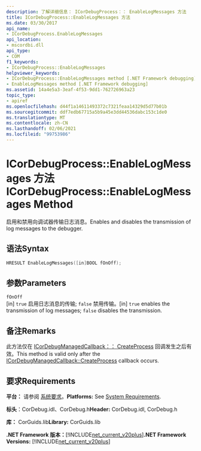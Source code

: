 ```yaml
---
description: 了解详细信息： ICorDebugProcess：： EnableLogMessages 方法
title: ICorDebugProcess::EnableLogMessages 方法
ms.date: 03/30/2017
api_name:
- ICorDebugProcess.EnableLogMessages
api_location:
- mscordbi.dll
api_type:
- COM
f1_keywords:
- ICorDebugProcess::EnableLogMessages
helpviewer_keywords:
- ICorDebugProcess::EnableLogMessages method [.NET Framework debugging]
- EnableLogMessages method [.NET Framework debugging]
ms.assetid: 14a4e5a3-3eaf-4f53-9dd1-762726963a23
topic_type:
- apiref
ms.openlocfilehash: d44f1a14611493372c7321feaa14329d5d77b01b
ms.sourcegitcommit: ddf7edb67715a5b9a45e3dd44536dabc153c1de0
ms.translationtype: MT
ms.contentlocale: zh-CN
ms.lasthandoff: 02/06/2021
ms.locfileid: "99753986"
---
```

# <a name="icordebugprocessenablelogmessages-method"></a><span data-ttu-id="8a52e-103">ICorDebugProcess::EnableLogMessages 方法</span><span class="sxs-lookup"><span data-stu-id="8a52e-103">ICorDebugProcess::EnableLogMessages Method</span></span>

<span data-ttu-id="8a52e-104">启用和禁用向调试器传输日志消息。</span><span class="sxs-lookup"><span data-stu-id="8a52e-104">Enables and disables the transmission of log messages to the debugger.</span></span>  
  
## <a name="syntax"></a><span data-ttu-id="8a52e-105">语法</span><span class="sxs-lookup"><span data-stu-id="8a52e-105">Syntax</span></span>  
  
```cpp  
HRESULT EnableLogMessages([in]BOOL fOnOff);  
```  
  
## <a name="parameters"></a><span data-ttu-id="8a52e-106">参数</span><span class="sxs-lookup"><span data-stu-id="8a52e-106">Parameters</span></span>  

 `fOnOff`  
 <span data-ttu-id="8a52e-107">[in] `true` 启用日志消息的传输; `false` 禁用传输。</span><span class="sxs-lookup"><span data-stu-id="8a52e-107">[in] `true` enables the transmission of log messages; `false` disables the transmission.</span></span>  
  
## <a name="remarks"></a><span data-ttu-id="8a52e-108">备注</span><span class="sxs-lookup"><span data-stu-id="8a52e-108">Remarks</span></span>  

 <span data-ttu-id="8a52e-109">此方法仅在 [ICorDebugManagedCallback：： CreateProcess](icordebugmanagedcallback-createprocess-method.md) 回调发生之后有效。</span><span class="sxs-lookup"><span data-stu-id="8a52e-109">This method is valid only after the [ICorDebugManagedCallback::CreateProcess](icordebugmanagedcallback-createprocess-method.md) callback occurs.</span></span>  
  
## <a name="requirements"></a><span data-ttu-id="8a52e-110">要求</span><span class="sxs-lookup"><span data-stu-id="8a52e-110">Requirements</span></span>  

 <span data-ttu-id="8a52e-111">**平台：** 请参阅 [系统要求](../../get-started/system-requirements.md)。</span><span class="sxs-lookup"><span data-stu-id="8a52e-111">**Platforms:** See [System Requirements](../../get-started/system-requirements.md).</span></span>  
  
 <span data-ttu-id="8a52e-112">**标头**：CorDebug.idl、CorDebug.h</span><span class="sxs-lookup"><span data-stu-id="8a52e-112">**Header:** CorDebug.idl, CorDebug.h</span></span>  
  
 <span data-ttu-id="8a52e-113">**库：** CorGuids.lib</span><span class="sxs-lookup"><span data-stu-id="8a52e-113">**Library:** CorGuids.lib</span></span>  
  
 <span data-ttu-id="8a52e-114">**.NET Framework 版本：**[!INCLUDE[net_current_v20plus](../../../../includes/net-current-v20plus-md.md)]</span><span class="sxs-lookup"><span data-stu-id="8a52e-114">**.NET Framework Versions:** [!INCLUDE[net_current_v20plus](../../../../includes/net-current-v20plus-md.md)]</span></span>
